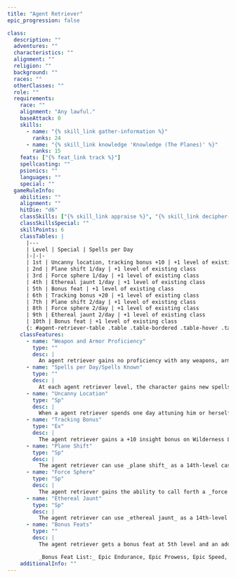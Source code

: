 ```yaml
---
title: "Agent Retriever"
epic_progression: false

class:
  description: ""
  adventures: ""
  characteristics: ""
  alignment: ""
  religion: ""
  background: ""
  races: ""
  otherClasses: ""
  role: ""
  requirements:
    race: ""
    alignment: "Any lawful."
    baseAttack: 0
    skills:
      - name: "{% skill_link gather-information %}"
        ranks: 24
      - name: "{% skill_link knowledge 'Knowledge (The Planes)' %}"
        ranks: 15
    feats: ["{% feat_link track %}"]
    spellcasting: ""
    psionics: ""
    languages: ""
    special: ""
  gameRuleInfo:
    abilities: ""
    alignment: ""
    hitDie: "d6"
    classSkills: ["{% skill_link appraise %}", "{% skill_link decipher-script %}", "{% skill_link diplomacy %}", "{% skill_link forgery %}", "{% skill_link gather-information %}", "{% skill_link knowledge 'Knowledge (Arcana)' %}", "{% skill_link knowledge 'Knowledge (Geography)' %}", "{% skill_link knowledge 'Knowledge (History)' %}", "{% skill_link knowledge 'Knowledge (Local)' %}", "{% skill_link knowledge 'Knowledge (The Planes)' %}", "{% skill_link listen %}", "{% skill_link search %}", "{% skill_link spot %}", "{% skill_link survival %}"]
    classSkillsSpecial: ""
    skillPoints: 6
    classTables: |
      |---
      | Level | Special | Spells per Day
      |-|-|-
      | 1st | Uncanny location, tracking bonus +10 | +1 level of existing class
      | 2nd | Plane shift 1/day | +1 level of existing class
      | 3rd | Force sphere 1/day | +1 level of existing class
      | 4th | Ethereal jaunt 1/day | +1 level of existing class
      | 5th | Bonus feat | +1 level of existing class
      | 6th | Tracking bonus +20 | +1 level of existing class
      | 7th | Plane shift 2/day | +1 level of existing class
      | 8th | Force sphere 2/day | +1 level of existing class
      | 9th | Ethereal jaunt 2/day | +1 level of existing class
      | 10th | Bonus feat | +1 level of existing class
      {: #agent-retriever-table .table .table-bordered .table-hover .table-striped data-caption="Table: The Agent Retriever" }
    classFeatures:
      - name: "Weapon and Armor Proficiency"
        type: ""
        desc: |
          An agent retriever gains no proficiency with any weapons, armor, or shields.
      - name: "Spells per Day/Spells Known"
        type: ""
        desc: |
          At each agent retriever level, the character gains new spells per day (and spells known, if applicable) as if he or she had also gained a level in a spellcasting class to which he or she belonged before adding the prestige class level. If already an epic spellcaster, the character gains only the benefit noted under the Spells entry for that epic class. He or she does not, however, gain any other benefit a character of that class would have gained. If the character had more than one spellcasting class before becoming an agent retriever, the player must decide to which class to add the new level for the purpose of determining spells per day.
      - name: "Uncanny Location"
        type: "Sp"
        desc: |
          When a agent retriever spends one day attuning him or herself to a person or object he or she is seeking, he or she automatically determines that person's or item's location as the _discern location_ spell. Once he or she has established a sense of the location, the agent retriever can maintain this uncanny link even if the target moves, but only so long as he or she hunts down this person or item to the exclusion of all other pursuits. If he or she ever turns aside to undertake a second pursuit, the _uncanny location_ ends, and the agent retriever must spend another day to reattune him or herself to the target.
      - name: "Tracking Bonus"
        type: "Ex"
        desc: |
          The agent retriever gains a +10 insight bonus on Wilderness Lore checks to track the quarry. This bonus increases by +10 every five levels thereafter.
      - name: "Plane Shift"
        type: "Sp"
        desc: |
          The agent retriever can use _plane shift_ as a 14th-level caster once per day starting at 2nd level, plus one additional time per day every five levels thereafter.
      - name: "Force Sphere"
        type: "Sp"
        desc: |
          The agent retriever gains the ability to call forth a _force sphere_. The agent retriever can attempt to enclose any creature or object he or she can see within 30 feet. The target is allowed a Reflex saving throw (DC 20 + &#189; the class level of the agent retriever + the agent retriever's Dexterity modifier). Those who fail are then encapsulated in a sphere of force with a radius of up to 50 feet (the sphere is only as large as it needs to be, up to its maximum radius). Those trapped inside cannot escape except with methods that can bypass or destroy a _wall of forc_ e. The sphere persists as long as the agent retriever desires, up to a maximum of seven days. A captured target does not count toward the capacity of the agent retriever's _plane shift_ ability, and the agent retriever can plane shift with the target despite the presence of the _force sphere_. The agent retriever can use this power once per day at 3rd level, plus one additional time per day every five levels thereafter.
      - name: "Ethereal Jaunt"
        type: "Sp"
        desc: |
          The agent retriever can use _ethereal jaunt_ as a 14th-level caster once per day at 4th level, plus one additional time per day every five levels thereafter.
      - name: "Bonus Feats"
        type: ""
        desc: |
          The agent retriever gets a bonus feat at 5th level and an additional bonus feat every five levels thereafter. These bonus feats must be selected from the list below.

          _Bonus Feat List:_ Epic Endurance, Epic Prowess, Epic Speed, Epic Toughness, Epic Weapon Focus, Fast Healing, Improved Combat Casting, Improved Spell Capacity, Legendary Climber, Legendary Rider, Legendary Tracker, Perfect Health, Permanent Emanation, Spontaneous Spell, Storm of Throws, Swarm of Arrows, and Uncanny Accuracy.
    additionalInfo: ""
---
```

